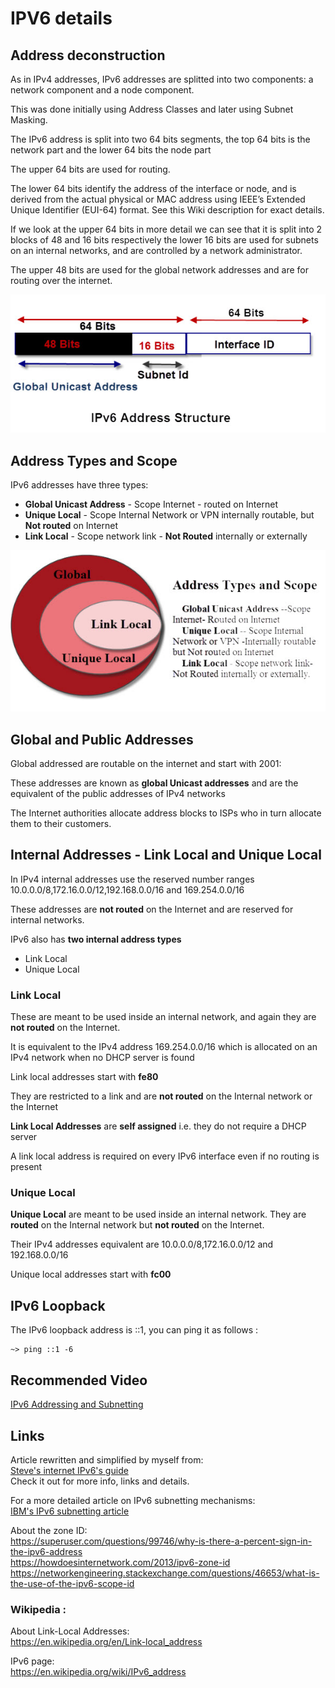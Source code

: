IPV6 details
============

## Address deconstruction

As in IPv4 addresses, IPv6 addresses are splitted into two components: a network component and a node component.

This was done initially using Address Classes and later using Subnet Masking.

The IPv6 address is split into two 64 bits segments, the top 64 bits is the network part and the lower 64 bits the node part

The upper 64 bits are used for routing.

The lower 64 bits identify the address of the interface or node, and is derived from the actual physical or MAC address using IEEE’s Extended Unique Identifier (EUI-64) format. See this Wiki description for exact details.

If we look at the upper 64 bits in more detail we can see that it is split into 2 blocks of 48 and 16 bits respectively the lower 16 bits are used for subnets on an internal networks, and are controlled by a network administrator.

The upper 48 bits are used for the global network addresses and are for routing over the internet.

![](resources/ipv6-address-structure.jpg)

## Address Types and Scope

IPv6 addresses have three types:
* **Global Unicast Address** - Scope Internet - routed on Internet
* **Unique Local** - Scope Internal Network or VPN internally routable, but **Not routed** on Internet
* **Link Local** - Scope network link - **Not Routed** internally or externally

![](resources/ipv6-address-types.jpg)

## Global and Public Addresses

Global addressed are routable on the internet and start with 2001:

These addresses are known as **global Unicast addresses** and are the equivalent of the public addresses of IPv4 networks

The Internet authorities allocate address blocks to ISPs who in turn allocate them to their customers.

## Internal Addresses - Link Local and Unique Local

In IPv4 internal addresses use the reserved number ranges 10.0.0.0/8,172.16.0.0/12,192.168.0.0/16 and 169.254.0.0/16

These addresses are **not routed** on the Internet and are reserved for internal networks.

IPv6 also has **two internal address types**

* Link Local
* Unique Local

### Link Local

These are meant to be used inside an internal network, and again they are **not routed** on the Internet.

It is equivalent to the IPv4 address 169.254.0.0/16 which is allocated on an IPv4 network when no DHCP server is found

Link local addresses start with **fe80**

They are restricted to a link and are **not routed** on the Internal network or the Internet

**Link Local Addresses** are **self assigned** i.e. they do not require a DHCP server

A link local address is required on every IPv6 interface even if no routing is present

### Unique Local

**Unique Local** are meant to be used inside an internal network. They are **routed** on the Internal network but **not routed** on the Internet.

Their IPv4 addresses equivalent are 10.0.0.0/8,172.16.0.0/12 and 192.168.0.0/16

Unique local addresses start with **fc00**

## IPv6 Loopback

The IPv6 loopback address is ::1, you can ping it as follows :
``` shell
~> ping ::1 -6
```

## Recommended Video

[IPv6 Addressing and Subnetting](https://youtu.be/dUmhZOnz_qc)  

## Links

Article rewritten and simplified by myself from:  
[Steve's internet IPv6's guide](http://www.steves-internet-guide.com/ipv6-guide/)  
Check it out for more info, links and details.

For a more detailed article on IPv6 subnetting mechanisms:  
[IBM's IPv6 subnetting article](https://www.ibm.com/support/knowledgecenter/en/STCMML8/com.ibm.storage.ts3500.doc/opg_3584_IPv4_IPv6_prefix_subnet_mask.html)  

About the zone ID:  
https://superuser.com/questions/99746/why-is-there-a-percent-sign-in-the-ipv6-address  
https://howdoesinternetwork.com/2013/ipv6-zone-id  
https://networkengineering.stackexchange.com/questions/46653/what-is-the-use-of-the-ipv6-scope-id  

### Wikipedia :

About Link-Local Addresses:  
https://en.wikipedia.org/en/Link-local_address  

IPv6 page:  
https://en.wikipedia.org/wiki/IPv6_address  
